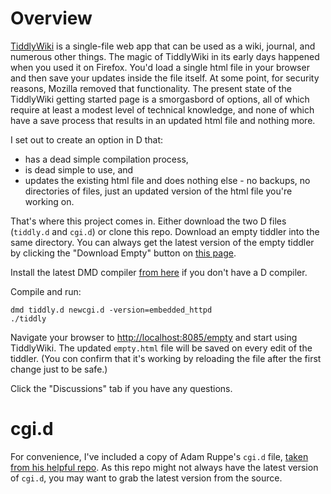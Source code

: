 # Overview

[TiddlyWiki](https://tiddlywiki.com/) is a single-file web app that can be used as a wiki, journal, and numerous other things. The magic of TiddlyWiki in its early days happened when you used it on Firefox. You'd load a single html file in your browser and then save your updates inside the file itself. At some point, for security reasons, Mozilla removed that functionality. The present state of the TiddlyWiki getting started page is a smorgasbord of options, all of which require at least a modest level of technical knowledge, and none of which have a save process that results in an updated html file and nothing more.

I set out to create an option in D that:

- has a dead simple compilation process,
- is dead simple to use, and
- updates the existing html file and does nothing else - no backups, no directories of files, just an updated version of the html file you're working on.

That's where this project comes in. Either download the two D files (`tiddly.d` and `cgi.d`) or clone this repo. Download an empty tiddler into the same directory. You can always get the latest version of the empty tiddler by clicking the "Download Empty" button on [this page](https://tiddlywiki.com/).

Install the latest DMD compiler [from here](https://dlang.org/download.html) if you don't have a D compiler.

Compile and run:

```
dmd tiddly.d newcgi.d -version=embedded_httpd
./tiddly
```

Navigate your browser to <http://localhost:8085/empty> and start using TiddlyWiki. The updated `empty.html` file will be saved on every edit of the tiddler. (You con confirm that it's working by reloading the file after the first change just to be safe.)

Click the "Discussions" tab if you have any questions.

# cgi.d

For convenience, I've included a copy of Adam Ruppe's `cgi.d` file, [taken from his helpful repo](https://github.com/adamdruppe/arsd). As this repo might not always have the latest version of `cgi.d`, you may want to grab the latest version from the source.